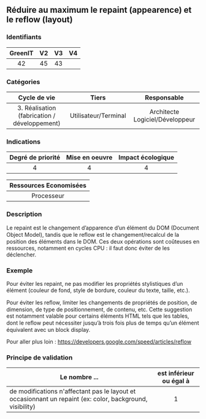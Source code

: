 ## Réduire au maximum le repaint (appearence) et le reflow (layout)

### Identifiants

| GreenIT |  V2  |  V3  |  V4  |
|:-------:|:----:|:----:|:----:|
|  42    | 45  | 43  |      |

### Catégories

| Cycle de vie |  Tiers  |  Responsable  |
|:---------:|:----:|:----:|
| 3. Réalisation (fabrication / développement) | Utilisateur/Terminal | Architecte Logiciel/Développeur |

### Indications

| Degré de priorité |      Mise en oeuvre       |  Impact écologique    |
|:-------------------:|:-------------------------:|:---------------------:|
| 4 | 4 | 4 |

|Ressources Economisées                                      |
|:----------------------------------------------------------:|
| Processeur   |

### Description

Le repaint est le changement d’apparence d’un élément du DOM (Document Object Model), tandis que le reﬂow est le changement/recalcul de la position des éléments dans le DOM. Ces deux opérations sont coûteuses en ressources, notamment en cycles CPU : il faut donc éviter de les déclencher.

### Exemple

Pour éviter les repaint, ne pas modifier les propriétés stylistiques d’un élément (couleur de fond, style de bordure, couleur du texte, taille, etc.).

Pour éviter les reﬂow, limiter les changements de propriétés de position, de dimension, de type de positionnement, de contenu, etc. Cette suggestion est notamment valable pour certains éléments HTML tels que les tables, dont le reﬂow peut nécessiter jusqu’à trois fois plus de temps qu’un élément équivalent avec un block display.

Pour aller plus loin :
https://developers.google.com/speed/articles/reflow


### Principe de validation

| Le nombre ...     | est inférieur ou égal à   |  
|-------------------|:-------------------------:|
|  de modifications n'affectant pas le layout et occasionnant un repaint (ex: color, background, visibility) | 1  |
